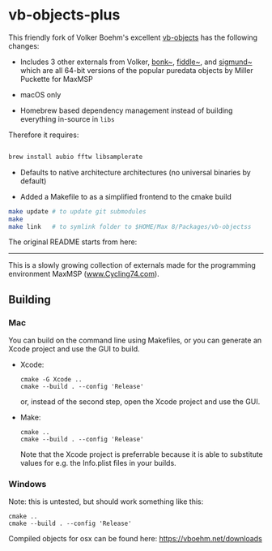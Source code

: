 # vb-objects-plus

This friendly fork of Volker Boehm's excellent [vb-objects](https://github.com/v7b1/vb-objects) has the following changes:

- Includes 3 other externals from Volker, [bonk~](https://github.com/v7b1/bonk_64bit-version), [fiddle~](https://github.com/v7b1/fiddle_64bit_version), and [sigmund~](https://github.com/v7b1/sigmund_64bit-version) which are all 64-bit versions of the popular puredata objects by Miller Puckette for MaxMSP

- macOS only

- Homebrew based dependency management instead of building everything in-source in `libs`

Therefore it requires:

```bash

brew install aubio fftw libsamplerate

```

- Defaults to native architecture architectures (no universal binaries by default)

- Added a Makefile to as a simplified frontend to the cmake build

```bash
make update # to update git submodules
make 
make link   # to symlink folder to $HOME/Max 8/Packages/vb-objectss
```

The original README starts from here:

--- 

This is a slowly growing collection of externals made for the programming environment MaxMSP (www.Cycling74.com).



## Building

### Mac

You can build on the command line using Makefiles, or you can generate an Xcode project and use the GUI to build.

- Xcode:

  ```
  cmake -G Xcode ..
  cmake --build . --config 'Release'
  ```

  or, instead of the second step, open the Xcode project and use the GUI.

- Make:

  ```
  cmake ..
  cmake --build . --config 'Release'
  ```

  Note that the Xcode project is preferrable because it is able to substitute values for e.g. the Info.plist files in your builds.



### Windows

Note: this is untested, but should work something like this:

```
cmake ..
cmake --build . --config 'Release'
```



Compiled objects for osx can be found here: https://vboehm.net/downloads
